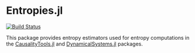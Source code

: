 # Entropies.jl

[![Build Status](https://travis-ci.com/kahaaga/Entropies.jl.svg?branch=master)](https://travis-ci.com/kahaaga/Entropies.jl)


This package provides entropy estimators used for entropy computations in the [CausalityTools.jl](https://github.com/JuliaDynamics/CausalityTools.jl) and [DynamicalSystems.jl](https://github.com/JuliaDynamics/DynamicalSystems.jl) packages.
